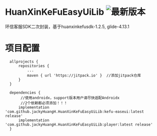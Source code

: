 # HuanXinKeFuEasyUiLib ![最新版本](https://img.shields.io/github/v/release/jackyHuangH/HuanXinKeFuEasyUiLib)
环信客服SDK二次封装，基于huanxinkefusdk-1.2.5, glide-4.13.1

# 项目配置

```
  allprojects {
      repositories {
          ...
          maven { url 'https://jitpack.io' }  //添加jitpack仓库
      }
  }
  
  dependencies {
       //使用androidx，support版本用户请尽快适配Androidx
       //2个依赖都必须添加！！！
      implementation 'com.github.jackyHuangH.HuanXinKeFuEasyUiLib:kefu-easeui:latest release'
      implementation 'com.github.jackyHuangH.HuanXinKeFuEasyUiLib:player:latest release'
  }
```
